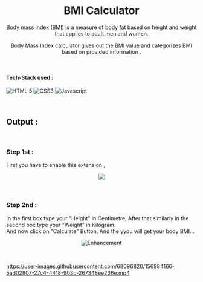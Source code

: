 <h1 align="center"> BMI Calculator </h1>

<!-- ---------------------------------------------------------------------------------------------------------------------- -->

<div align="center">
  
Body mass index (BMI) is a measure of body fat based on height and weight that applies to adult men and women.
  
Body Mass Index calculator gives out the BMI value and categorizes BMI based on provided information .
  
  </div>

  <!-- ---------------------------------------------------------------------------------------------------------------------- -->

<br>

 #### Tech-Stack used :

  ![HTML 5](https://img.shields.io/badge/HTML5-E34F26?style=for-the-badge&logo=html5&logoColor=white)
  ![CSS3](https://img.shields.io/badge/CSS3-1572B6?style=for-the-badge&logo=css3&logoColor=white)
  ![Javascript](https://img.shields.io/badge/JavaScript-323330?style=for-the-badge&logo=javascript&logoColor=F7DF1E)


<br>
 <!-- ---------------------------------------------------------------------------------------------------------------------- -->

## Output :


<br>

### Step 1st :
First you have to enable this extension ,

<div align="center">

  <img src = "https://github.com/ayush-sleeping/Chrome-Extension/blob/main/BMI%20Calculator/Output%20SS/Enable%20extension.png" >

</div>

<br>

<br>

### Step 2nd :
In the first box type your "Height" in Centimetre, After that similarly in the second box type your "Weight" in Kilogram. <br>
And now click on "Calculate" Button, And the yyou will get your body BMI...


<div align="center">

<!--   <img src = "https://github.com/ayush-sleeping/Chrome-Extension/blob/main/BMI%20Calculator/Output%20SS/Final%20Output.png" > -->
  
![Enhancement](https://user-images.githubusercontent.com/68096820/156984266-3731cd60-ff79-4ff6-a4e8-d36d367d0660.jpeg)

</div>

<br>

https://user-images.githubusercontent.com/68096820/156984166-5ad02807-27c4-4418-903c-267348ee236e.mp4



<br>
